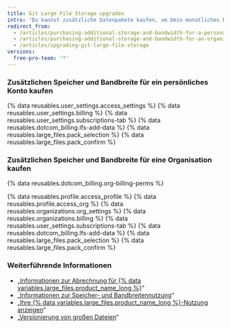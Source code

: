 ```yaml
---
title: Git Large File Storage upgraden
intro: 'Du kannst zusätzliche Datenpakete kaufen, um Dein monatliches Bandbreitenkontingent und die Gesamtspeicherkapazität für {% data variables.large_files.product_name_short %} zu erhöhen.'
redirect_from:
  - /articles/purchasing-additional-storage-and-bandwidth-for-a-personal-account/
  - /articles/purchasing-additional-storage-and-bandwidth-for-an-organization/
  - /articles/upgrading-git-large-file-storage
versions:
  free-pro-team: '*'
---
```


### Zusätzlichen Speicher und Bandbreite für ein persönliches Konto kaufen

{% data reusables.user_settings.access_settings %}
{% data reusables.user_settings.billing %}
{% data reusables.user_settings.subscriptions-tab %}
{% data reusables.dotcom_billing.lfs-add-data %}
{% data reusables.large_files.pack_selection %}
{% data reusables.large_files.pack_confirm %}

### Zusätzlichen Speicher und Bandbreite für eine Organisation kaufen

{% data reusables.dotcom_billing.org-billing-perms %}

{% data reusables.profile.access_profile %}
{% data reusables.profile.access_org %}
{% data reusables.organizations.org_settings %}
{% data reusables.organizations.billing %}
{% data reusables.user_settings.subscriptions-tab %}
{% data reusables.dotcom_billing.lfs-add-data %}
{% data reusables.large_files.pack_selection %}
{% data reusables.large_files.pack_confirm %}

### Weiterführende Informationen

- „[Informationen zur Abrechnung für {% data variables.large_files.product_name_long %}](/articles/about-billing-for-git-large-file-storage)“
- „[Informationen zur Speicher- und Bandbreitennutzung](/articles/about-storage-and-bandwidth-usage)“
- „[Ihre {% data variables.large_files.product_name_long %}-Nutzung anzeigen](/articles/viewing-your-git-large-file-storage-usage)“
- „[Versionierung von großen Dateien](/articles/versioning-large-files)“

